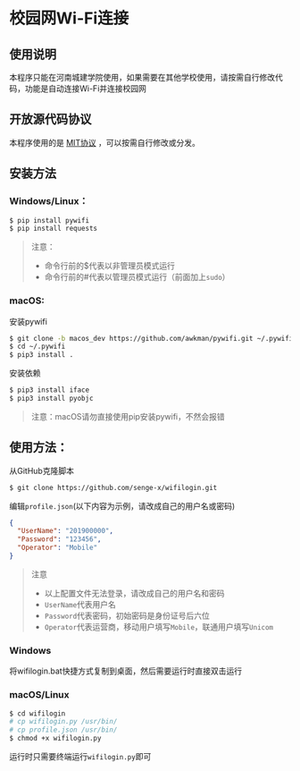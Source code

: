 # 校园网Wi-Fi连接
## 使用说明
本程序只能在河南城建学院使用，如果需要在其他学校使用，请按需自行修改代码，功能是自动连接Wi-Fi并连接校园网
## 开放源代码协议
本程序使用的是 [MIT协议](https://opensource.org/licenses/MIT/) ，可以按需自行修改或分发。
## 安装方法
### Windows/Linux：
```bash
$ pip install pywifi
$ pip install requests 
```
> 注意：
> - 命令行前的$代表以非管理员模式运行
> - 命令行前的#代表以管理员模式运行（前面加上`sudo`）
### macOS:
安装pywifi
```bash
$ git clone -b macos_dev https://github.com/awkman/pywifi.git ~/.pywifi
$ cd ~/.pywifi
$ pip3 install .
```
安装依赖
```bash
$ pip3 install iface
$ pip3 install pyobjc
```
> 注意：macOS请勿直接使用pip安装pywifi，不然会报错
## 使用方法：
从GitHub克隆脚本
```bash
$ git clone https://github.com/senge-x/wifilogin.git
```
编辑`profile.json`(以下内容为示例，请改成自己的用户名或密码)
```json
{
  "UserName": "201900000",
  "Password": "123456",
  "Operator": "Mobile"
}
```
> 注意
> - 以上配置文件无法登录，请改成自己的用户名和密码
> - `UserName`代表用户名
> - `Password`代表密码，初始密码是身份证号后六位
> - `Operator`代表运营商，移动用户填写`Mobile`，联通用户填写`Unicom`
### Windows
将wifilogin.bat快捷方式复制到桌面，然后需要运行时直接双击运行
### macOS/Linux
```bash
$ cd wifilogin
# cp wifilogin.py /usr/bin/
# cp profile.json /usr/bin/
$ chmod +x wifilogin.py
```
运行时只需要终端运行`wifilogin.py`即可
